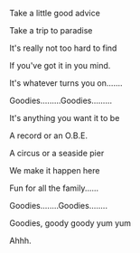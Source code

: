 <!--
.. title: The Goodies, season 3 lyrics
.. slug: goodies3
.. date: 2011-12-13 21:19:32 UTC+11:00
.. tags: lyrics, silly
.. category: 
.. link: 
.. description: Lyrics from The Goodies season 3 opening theme.
.. type: text
-->

Take a little good advice

Take a trip to paradise

It's really not too hard to find

If you've got it in you mind.

It's whatever turns you on.......

Goodies.........Goodies.........

It's anything you want it to be

A record or an O.B.E.

A circus or a seaside pier

We make it happen here

Fun for all the family......

Goodies........Goodies........

Goodies, goody goody yum yum

Ahhh.
